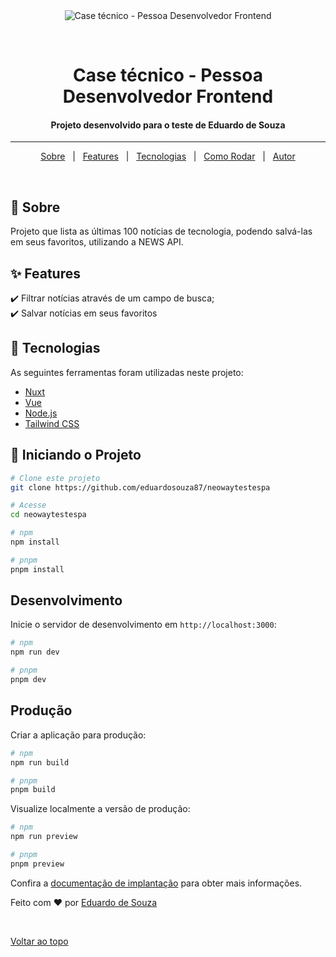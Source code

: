 <div align="center" id="top"> 
  <img src="./.github/app.gif" alt="Case técnico - Pessoa Desenvolvedor Frontend" />

  &#xa0;

  <!-- <a href="https://nuxtapp.netlify.app">Demo</a> -->
</div>

<h1 align="center">Case técnico - Pessoa Desenvolvedor Frontend</h1>

<!-- Status -->

<h4 align="center"> 
	Projeto desenvolvido para o teste de Eduardo de Souza
</h4> 

<hr>

<p align="center">
  <a href="#dart-about">Sobre</a> &#xa0; | &#xa0; 
  <a href="#sparkles-features">Features</a> &#xa0; | &#xa0;
  <a href="#rocket-technologies">Tecnologias</a> &#xa0; | &#xa0;
  <a href="#checkered_flag-starting">Como Rodar</a> &#xa0; | &#xa0;
  <a href="https://github.com/eduardosouza87" target="_blank">Autor</a>
</p>

<br>

## :dart: Sobre ##

Projeto que lista as últimas 100 notícias de tecnologia, podendo salvá-las em seus favoritos, utilizando a NEWS API.

## :sparkles: Features ##

:heavy_check_mark: Filtrar notícias através de um campo de busca;\
:heavy_check_mark: Salvar notícias em seus favoritos

## :rocket: Tecnologias ##

As seguintes ferramentas foram utilizadas neste projeto:

- [Nuxt](https://nuxt.com/)
- [Vue](https://vuejs.org/)
- [Node.js](https://nodejs.org/pt)
- [Tailwind CSS](https://tailwindcss.com/)

## :checkered_flag: Iniciando o Projeto ##

```bash
# Clone este projeto
git clone https://github.com/eduardosouza87/neowaytestespa

# Acesse
cd neowaytestespa

# npm
npm install

# pnpm
pnpm install
```

## Desenvolvimento

Inicie o servidor de desenvolvimento em `http://localhost:3000`:

```bash
# npm
npm run dev

# pnpm
pnpm dev
```

## Produção

Criar a aplicação para produção:

```bash
# npm
npm run build

# pnpm
pnpm build
```

Visualize localmente a versão de produção:

```bash
# npm
npm run preview

# pnpm
pnpm preview
```

Confira a [documentação de implantação](https://nuxt.com/docs/getting-started/deployment) para obter mais informações.

Feito com :heart: por <a href="https://github.com/eduardosouza87" target="_blank">Eduardo de Souza</a>

&#xa0;

<a href="#top">Voltar ao topo</a>
